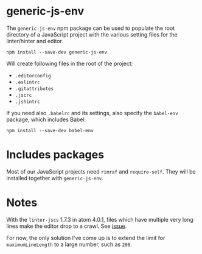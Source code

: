 # generic-js-env

The `generic-js-env` npm package can be used to populate the root
directory of a JavaScript project with the various setting files
for the linter/hinter and editor.

```
npm install --save-dev generic-js-env
```

Will create following files in the root of the project:

* `.editorconfig`
* `.eslintrc`
* `.gitattributes`
* `.jscrc`
* `.jshintrc`

If you need also `.babelrc` and its settings, also specify the
`babel-env` package, which includes Babel:

```
npm install --save-dev babel-env
```

# Includes packages

Most of our JavaScript projects need `rimraf` and `require-self`.
They will be installed together with `generic-js-env`.

# Notes

With the `linter-jscs` 1.7.3 in atom 4.0.1, files which have multiple
very long lines make the editor drop to a crawl.
See [issue](https://github.com/AtomLinter/linter-jscs/issues/241).

For now, the only solution I've come up is to extend the limit for
`maximumLineLength` to a large number, such as `200`.
